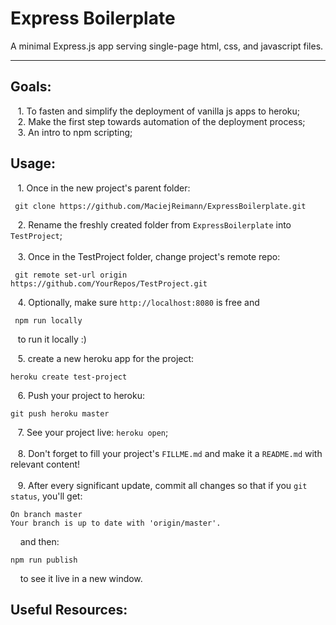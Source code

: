 # Express Boilerplate
A minimal Express.js app serving single-page html, css, and javascript files.
___

## Goals:
&nbsp;&nbsp; 1. To fasten and simplify the deployment of vanilla js apps to heroku;\
&nbsp;&nbsp; 2. Make the first step towards automation of the deployment process;\
&nbsp;&nbsp; 3. An intro to npm scripting;

## Usage:
&nbsp;&nbsp; 1. Once in the new project's parent folder:
```shell
 git clone https://github.com/MaciejReimann/ExpressBoilerplate.git
```
&nbsp;&nbsp; 2. Rename the freshly created folder from `ExpressBoilerplate` into `TestProject`;\
<br>
&nbsp;&nbsp; 3. Once in the TestProject folder, change project's remote repo: <br> 
```shell
 git remote set-url origin https://github.com/YourRepos/TestProject.git
```
&nbsp;&nbsp; 4. Optionally, make sure `http://localhost:8080` is free and
```shell
 npm run locally
```
&nbsp;&nbsp; to run it locally :)

&nbsp;&nbsp; 5. create a new heroku app for the project: 
```shell
heroku create test-project
```
&nbsp;&nbsp; 6. Push your project to heroku: 
```shell
git push heroku master
```
&nbsp;&nbsp; 7. See your project live: `heroku open`;\
<br>
&nbsp;&nbsp; 8. Don't forget to fill your project's `FILLME.md` and make it a `README.md` with relevant content! \
<br>
&nbsp;&nbsp; 9. After every significant update, commit all changes so that if you `git status`, you'll get:
```shell
On branch master
Your branch is up to date with 'origin/master'.
```
&nbsp;&nbsp;&nbsp; and then:
```shell
npm run publish
```
&nbsp;&nbsp;&nbsp; to see it live in a new window.
<br>

## Useful Resources:
